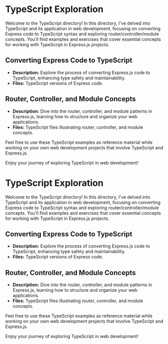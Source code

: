 # TypeScript Exploration

Welcome to the TypeScript directory! In this directory, I've delved into TypeScript and its application in web development, focusing on converting Express code to TypeScript syntax and exploring router/controller/module concepts. You'll find examples and exercises that cover essential concepts for working with TypeScript in Express.js projects.

## Converting Express Code to TypeScript

- **Description:** Explore the process of converting Express.js code to TypeScript, enhancing type safety and maintainability.
- **Files:** TypeScript versions of Express code.

## Router, Controller, and Module Concepts

- **Description:** Dive into the router, controller, and module patterns in Express.js, learning how to structure and organize your web applications.
- **Files:** TypeScript files illustrating router, controller, and module concepts.

Feel free to use these TypeScript examples as reference material while working on your own web development projects that involve TypeScript and Express.js.

Enjoy your journey of exploring TypeScript in web development!
# TypeScript Exploration

Welcome to the TypeScript directory! In this directory, I've delved into TypeScript and its application in web development, focusing on converting Express code to TypeScript syntax and exploring router/controller/module concepts. You'll find examples and exercises that cover essential concepts for working with TypeScript in Express.js projects.

## Converting Express Code to TypeScript

- **Description:** Explore the process of converting Express.js code to TypeScript, enhancing type safety and maintainability.
- **Files:** TypeScript versions of Express code.

## Router, Controller, and Module Concepts

- **Description:** Dive into the router, controller, and module patterns in Express.js, learning how to structure and organize your web applications.
- **Files:** TypeScript files illustrating router, controller, and module concepts.

Feel free to use these TypeScript examples as reference material while working on your own web development projects that involve TypeScript and Express.js.

Enjoy your journey of exploring TypeScript in web development!
